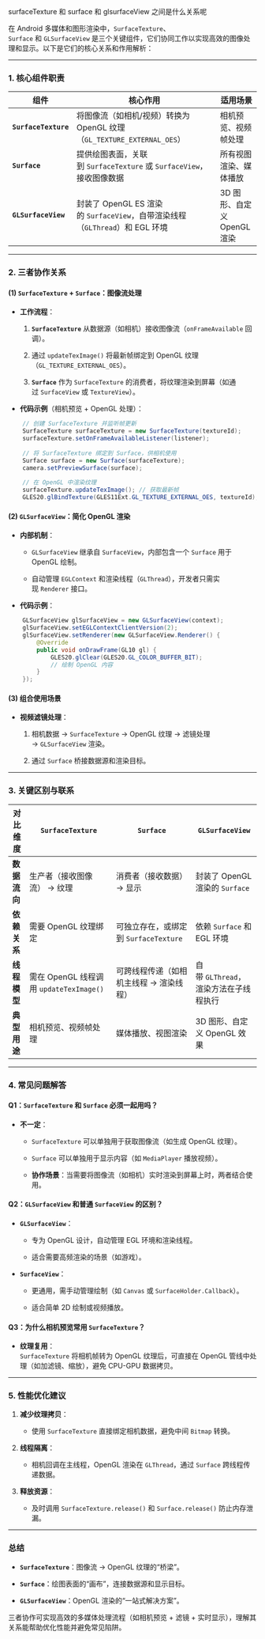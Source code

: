 surfaceTexture 和 surface 和 glsurfaceView 之间是什么关系呢

在 Android 多媒体和图形渲染中，`SurfaceTexture`、`Surface` 和 `GLSurfaceView` 是三个关键组件，它们协同工作以实现高效的图像处理和显示。以下是它们的核心关系和作用解析：

---

### **1. 核心组件职责**

| **组件**               | **核心作用**                                                   | **适用场景**            |
| -------------------- | ---------------------------------------------------------- | ------------------- |
| **`SurfaceTexture`** | 将图像流（如相机/视频）转换为 OpenGL 纹理（`GL_TEXTURE_EXTERNAL_OES`）       | 相机预览、视频帧处理          |
| **`Surface`**        | 提供绘图表面，关联到 `SurfaceTexture` 或 `SurfaceView`，接收图像数据         | 所有视图渲染、媒体播放         |
| **`GLSurfaceView`**  | 封装了 OpenGL ES 渲染的 `SurfaceView`，自带渲染线程（`GLThread`）和 EGL 环境 | 3D 图形、自定义 OpenGL 渲染 |

---

### **2. 三者协作关系**

#### **(1) `SurfaceTexture` + `Surface`：图像流处理**

- **工作流程**：
    
    1. **`SurfaceTexture`** 从数据源（如相机）接收图像流（`onFrameAvailable` 回调）。
        
    2. 通过 `updateTexImage()` 将最新帧绑定到 OpenGL 纹理（`GL_TEXTURE_EXTERNAL_OES`）。
        
    3. **`Surface`** 作为 `SurfaceTexture` 的消费者，将纹理渲染到屏幕（如通过 `SurfaceView` 或 `TextureView`）。
        
- **代码示例**（相机预览 + OpenGL 处理）：
```java
    // 创建 SurfaceTexture 并监听帧更新
    SurfaceTexture surfaceTexture = new SurfaceTexture(textureId);
    surfaceTexture.setOnFrameAvailableListener(listener);
    
    // 将 SurfaceTexture 绑定到 Surface，供相机使用
    Surface surface = new Surface(surfaceTexture);
    camera.setPreviewSurface(surface);
    
    // 在 OpenGL 中渲染纹理
    surfaceTexture.updateTexImage(); // 获取最新帧
    GLES20.glBindTexture(GLES11Ext.GL_TEXTURE_EXTERNAL_OES, textureId);
```

#### **(2) `GLSurfaceView`：简化 OpenGL 渲染**

- **内部机制**：
    
    - `GLSurfaceView` 继承自 `SurfaceView`，内部包含一个 `Surface` 用于 OpenGL 绘制。
        
    - 自动管理 `EGLContext` 和渲染线程（`GLThread`），开发者只需实现 `Renderer` 接口。
        
- **代码示例**：
```java
    GLSurfaceView glSurfaceView = new GLSurfaceView(context);
    glSurfaceView.setEGLContextClientVersion(2);
    glSurfaceView.setRenderer(new GLSurfaceView.Renderer() {
        @Override
        public void onDrawFrame(GL10 gl) {
            GLES20.glClear(GLES20.GL_COLOR_BUFFER_BIT);
            // 绘制 OpenGL 内容
        }
    });
```
#### **(3) 组合使用场景**

- **视频滤镜处理**：
    
    1. 相机数据 → `SurfaceTexture` → OpenGL 纹理 → 滤镜处理 → `GLSurfaceView` 渲染。
        
    2. 通过 `Surface` 桥接数据源和渲染目标。
        

---

### **3. 关键区别与联系**

| **对比维度** | **`SurfaceTexture`**              | **`Surface`**               | **`GLSurfaceView`**      |
| -------- | --------------------------------- | --------------------------- | ------------------------ |
| **数据流向** | 生产者（接收图像流） → 纹理                   | 消费者（接收数据） → 显示              | 封装了 OpenGL 渲染的 `Surface` |
| **依赖关系** | 需要 OpenGL 纹理绑定                    | 可独立存在，或绑定到 `SurfaceTexture` | 依赖 `Surface` 和 EGL 环境    |
| **线程模型** | 需在 OpenGL 线程调用 `updateTexImage()` | 可跨线程传递（如相机主线程 → 渲染线程）       | 自带 `GLThread`，渲染方法在子线程执行 |
| **典型用途** | 相机预览、视频帧处理                        | 媒体播放、视图渲染                   | 3D 图形、自定义 OpenGL 效果      |

---

### **4. 常见问题解答**

#### **Q1：`SurfaceTexture` 和 `Surface` 必须一起用吗？**

- **不一定**：
    
    - `SurfaceTexture` 可以单独用于获取图像流（如生成 OpenGL 纹理）。
        
    - `Surface` 可以单独用于显示内容（如 `MediaPlayer` 播放视频）。
        
    - **协作场景**：当需要将图像流（如相机）实时渲染到屏幕上时，两者结合使用。
        

#### **Q2：`GLSurfaceView` 和普通 `SurfaceView` 的区别？**

- **`GLSurfaceView`**：
    
    - 专为 OpenGL 设计，自动管理 EGL 环境和渲染线程。
        
    - 适合需要高频渲染的场景（如游戏）。
        
- **`SurfaceView`**：
    
    - 更通用，需手动管理绘制（如 `Canvas` 或 `SurfaceHolder.Callback`）。
        
    - 适合简单 2D 绘制或视频播放。
        

#### **Q3：为什么相机预览常用 `SurfaceTexture`？**

- **纹理复用**：  
    `SurfaceTexture` 将相机帧转为 OpenGL 纹理后，可直接在 OpenGL 管线中处理（如加滤镜、缩放），避免 CPU-GPU 数据拷贝。
    

---

### **5. 性能优化建议**

1. **减少纹理拷贝**：
    
    - 使用 `SurfaceTexture` 直接绑定相机数据，避免中间 `Bitmap` 转换。
        
2. **线程隔离**：
    
    - 相机回调在主线程，OpenGL 渲染在 `GLThread`，通过 `Surface` 跨线程传递数据。
        
3. **释放资源**：
    
    - 及时调用 `SurfaceTexture.release()` 和 `Surface.release()` 防止内存泄漏。
        

---

### **总结**

- **`SurfaceTexture`**：图像流 → OpenGL 纹理的“桥梁”。
    
- **`Surface`**：绘图表面的“画布”，连接数据源和显示目标。
    
- **`GLSurfaceView`**：OpenGL 渲染的“一站式解决方案”。
    

三者协作可实现高效的多媒体处理流程（如相机预览 + 滤镜 + 实时显示），理解其关系能帮助优化性能并避免常见陷阱。